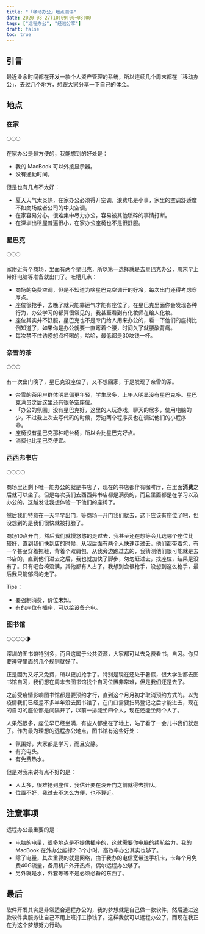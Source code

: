 ```yaml
---
title: "「移动办公」地点测评"
date: 2020-08-27T10:09:00+08:00
tags: ["远程办公", "经验分享"]
draft: false
toc: true
---
```


## 引言

最近业余时间都在开发一款个人资产管理的系统，所以连续几个周末都在「移动办公」，去过几个地方，想跟大家分享一下自己的体会。

## 地点

### 在家

🌕🌕🌕

在家办公是最方便的，我能想到的好处是：

- 我的 MacBook 可以外接显示器。
- 没有通勤时间。

<!--more-->

但是也有几点不太好：

- 夏天天气太炎热，在家办公必须得开空调，浪费电是小事，家里的空调舒适度不如商场或者公司的中央空调。
- 在家容易分心，很难集中尽力办公，容易被其他琐碎的事情打断。
- 在深圳出租屋普遍很小，在家办公座椅也不是很舒服。

### 星巴克

🌕🌕🌕

家附近有个商场，里面有两个星巴克，所以第一选择就是去星巴克办公，周末早上带好电脑等准备就出门了。吐槽几点：

- 商场的免费空调，但是不知道为啥星巴克空调开的好冷，每次出门还得考虑穿厚点。
- 座位很抢手，去晚了就只能靠运气才能有座位了。在星巴克里面你会发现各种行为，办公学习的都算很常见的，我甚至看到有化妆师在给人化妆。
- 座位其实并不舒服，星巴克也不是专门给人用来办公的，看一下他们的座椅比例知道了，如果你是办公就要一直弯着个腰，时间久了就腰酸背痛。
- 每次禁不住诱惑想点杯喝的，哈哈，最低都是30块钱一杯。

### 奈雪的茶

🌕🌕🌕

有一次出门晚了，星巴克没座位了，又不想回家，于是发现了奈雪的茶。

- 奈雪的茶用户群体明显偏更年轻，学生居多，上午人明显没有星巴克多。星巴克满员之后这里还有很多空座位。
- 「办公的氛围」没有星巴克好，这里的人玩游戏，聊天的居多，使用电脑的少，不过我上次去写代码的时候，旁边两个程序员也在调试他们的小程序 😄。
- 座椅没有星巴克那种吧台椅，所以会比星巴克好点。
- 消费也比星巴克便宜。

### 西西弗书店

🌕🌕🌕🌕

商场里还剩下唯一能办公的就是书店了，现在的书店都伴有咖啡厅，在里面**消费**之后就可以坐了。但是每次我们去西西弗书店都是满员的，而且里面都是在学习以及办公的。这越发让我想体验一下他们的座椅了。

然后我们特意在一天早早出门，等商场一开门我们就去，这下应该有座位了吧，但没想到的是我们很快就被打脸了。

商场10点开门，然后我们就慢悠悠的走过去，我甚至还在想等会儿选哪个座位比较好，直到我们快到店的时候，从我后面有两个人快速走过去，他们都带着包，有一个甚至穿着拖鞋，背着个双肩包，从我旁边跑过去的，我猜测他们很可能就是去书店的，直到他们进去之后，我也就加快了脚步，匆匆赶过去，找座位，结果是没有了。只有吧台椅没满，其他都有人占了。我想到会很枪手，没想到这么枪手，最后我只能郁闷的走了。

Tips：

- 要强制消费，价位未知。
- 有的座位有插座，可以给设备充电。

### 图书馆

🌕🌕🌕🌕🌗

深圳的图书馆特别多，而且这属于公共资源，大家都可以去免费看书，自习。你只要遵守里面的几个规则就好了。

正是因为又好又免费，所以更加抢手了。特别是现在还处于暑假，很大学生都去图书馆自习，我们想在周末去图书馆找个自习位置非常难，但是我们还是去了。

之前受疫情影响图书馆都是要预约才行，直到这个月月初才取消预约方式的。以为疫情我们已经差不多半年没去图书馆了，在门口需要扫码登记之后才能进去，现在的自习的座位都是间隔开了，以前一排能坐四个人，现在还能坐两个人了。

人果然很多，座位早已经坐满，有些人都坐在了地上，站了看了一会儿书我们就走了。作为最为理想的远程办公地点，图书馆有这些好处：

- 氛围好，大家都是学习，而且安静。
- 有充电头。
- 有免费热水。

但是对我来说有点不好的是：

- 人太多，很难抢到座位，我估计要在没开门之前就得去排队。
- 位置不好，我过去不怎么方便，也不算近。

## 注意事项

远程办公最重要的是：

- 电脑的电量，很多地点是不提供插座的，这就需要你电脑的续航给力，我的 MacBook 在外办公能撑2-3个小时，高效率办公其实也够了。
- 除了电量，其次重要的就是网络，由于我办的电信宽带送手机卡，卡每个月免费40G流量，备用机户外开热点，偶尔远程办公够了。
- 另外就是水，外套等等不是必须必备的东西了。

## 最后

软件开发其实是非常适合远程办公的，我的梦想就是自己做一款软件，然后通过这款软件卖服务让自己不用上班打工挣钱了。这样我就可以远程办公了，而现在我正在为这个梦想努力行动。
